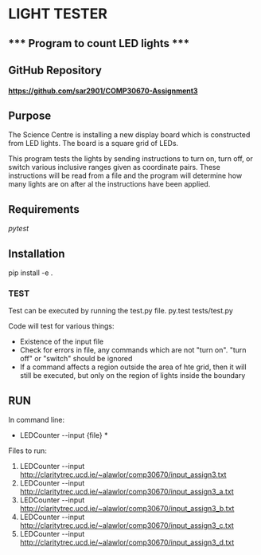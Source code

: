 

# LIGHT TESTER #
*** Program to count LED lights ***
-----------------------------------

## GitHub Repository ##
#### https://github.com/sar2901/COMP30670-Assignment3


## Purpose ##
The Science Centre is installing a new display board which is constructed from LED lights.
The board is a square grid of LEDs.

This program tests the lights by sending instructions to turn on, turn off, or switch various inclusive ranges given as coordinate pairs.
These instructions will be read from a file and the program will determine how many lights are on after al the instructions have been applied.


## Requirements ##
*pytest*

## Installation ##

pip install -e .

### TEST ###
Test can be executed by running the test.py file.
py.test tests/test.py

Code will test for various things: 
* Existence of the input file
* Check for errors in file, any commands which are not "turn on". "turn off" or "switch" should be ignored
* If a command affects a region outside the area of hte grid, then it will still be executed, but only on the region of lights inside the boundary


## RUN ##

In command line:
* LEDCounter --input {file} *

Files to run:
1. LEDCounter --input http://claritytrec.ucd.ie/~alawlor/comp30670/input_assign3.txt 
2. LEDCounter --input http://claritytrec.ucd.ie/~alawlor/comp30670/input_assign3_a.txt 
3. LEDCounter --input http://claritytrec.ucd.ie/~alawlor/comp30670/input_assign3_b.txt 
4. LEDCounter --input http://claritytrec.ucd.ie/~alawlor/comp30670/input_assign3_c.txt 
5. LEDCounter --input http://claritytrec.ucd.ie/~alawlor/comp30670/input_assign3_d.txt 
